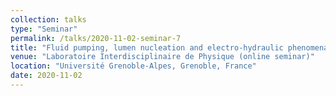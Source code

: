 ```yaml
---
collection: talks
type: "Seminar"
permalink: /talks/2020-11-02-seminar-7
title: "Fluid pumping, lumen nucleation and electro-hydraulic phenomena in cell assemblies"
venue: "Laboratoire Interdisciplinaire de Physique (online seminar)"
location: "Université Grenoble-Alpes, Grenoble, France"
date: 2020-11-02
---
```

